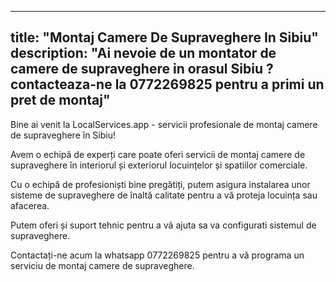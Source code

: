 
---
title: "Montaj Camere De Supraveghere In Sibiu"
description: "Ai nevoie de un montator de camere de supraveghere in orasul Sibiu ? contacteaza-ne la 0772269825 pentru a primi un pret de montaj"
---


Bine ai venit la LocalServices.app - servicii profesionale de montaj camere de supraveghere în Sibiu! 

Avem o echipă de experți care poate oferi servicii de montaj camere de supraveghere în interiorul și exteriorul locuințelor și spatiilor comerciale. 

Cu o echipă de profesioniști bine pregătiți, putem asigura instalarea unor sisteme de supraveghere de înaltă calitate pentru a vă proteja locuința sau afacerea. 

Putem oferi și suport tehnic pentru a vă ajuta sa va configurati sistemul de supraveghere. 

Contactați-ne acum la whatsapp 0772269825 pentru a vă programa un serviciu de montaj camere de supraveghere. 
